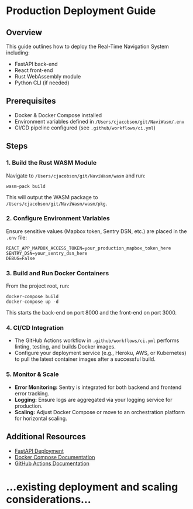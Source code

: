 # Production Deployment Guide

## Overview
This guide outlines how to deploy the Real-Time Navigation System including:
- FastAPI back-end
- React front-end
- Rust WebAssembly module
- Python CLI (if needed)

## Prerequisites
- Docker & Docker Compose installed
- Environment variables defined in `/Users/cjacobson/git/NaviWasm/.env`
- CI/CD pipeline configured (see `.github/workflows/ci.yml`)

## Steps

### 1. Build the Rust WASM Module
Navigate to `/Users/cjacobson/git/NaviWasm/wasm` and run:
```
wasm-pack build
```
This will output the WASM package to `/Users/cjacobson/git/NaviWasm/wasm/pkg`.

### 2. Configure Environment Variables
Ensure sensitive values (Mapbox token, Sentry DSN, etc.) are placed in the `.env` file:
```
REACT_APP_MAPBOX_ACCESS_TOKEN=your_production_mapbox_token_here
SENTRY_DSN=your_sentry_dsn_here
DEBUG=False
```

### 3. Build and Run Docker Containers
From the project root, run:
```
docker-compose build
docker-compose up -d
```
This starts the back-end on port 8000 and the front-end on port 3000.

### 4. CI/CD Integration
- The GitHub Actions workflow in `.github/workflows/ci.yml` performs linting, testing, and builds Docker images.
- Configure your deployment service (e.g., Heroku, AWS, or Kubernetes) to pull the latest container images after a successful build.

### 5. Monitor & Scale
- **Error Monitoring:** Sentry is integrated for both backend and frontend error tracking.
- **Logging:** Ensure logs are aggregated via your logging service for production.
- **Scaling:** Adjust Docker Compose or move to an orchestration platform for horizontal scaling.

## Additional Resources
- [FastAPI Deployment](https://fastapi.tiangolo.com/deployment/)
- [Docker Compose Documentation](https://docs.docker.com/compose/)
- [GitHub Actions Documentation](https://docs.github.com/en/actions)

# ...existing deployment and scaling considerations...
